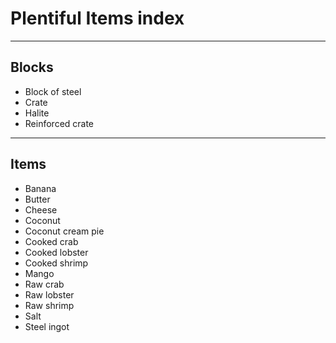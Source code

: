 # Plentiful Items index

----------------------------------------------------------------------------------------------------
## Blocks

- Block of steel
- Crate
- Halite
- Reinforced crate

----------------------------------------------------------------------------------------------------
## Items

- Banana
- Butter
- Cheese
- Coconut
- Coconut cream pie
- Cooked crab
- Cooked lobster
- Cooked shrimp
- Mango
- Raw crab
- Raw lobster
- Raw shrimp
- Salt
- Steel ingot